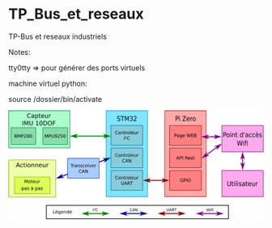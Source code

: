 # TP_Bus_et_reseaux
TP-Bus et reseaux industriels

Notes:

tty0tty => pour générer des ports virtuels

machine virtuel python:

source /dossier/bin/activate

![Structure du projet](/images/TP_complet.png "Structure du projet")

